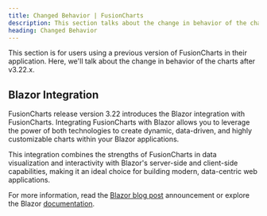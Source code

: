```yaml
---
title: Changed Behavior | FusionCharts
description: This section talks about the change in behavior of the charts with the latest released version.
heading: Changed Behavior
---
```


This section is for users using a previous version of FusionCharts in their application. Here, we'll talk about the change in behavior of the charts after v3.22.x.


## Blazor Integration

FusionCharts release version 3.22 introduces the Blazor integration with FusionCharts. Integrating FusionCharts with Blazor allows you to leverage the power of both technologies to create dynamic, data-driven, and highly customizable charts within your Blazor applications.

This integration combines the strengths of FusionCharts in data visualization and interactivity with Blazor's server-side and client-side capabilities, making it an ideal choice for building modern, data-centric web applications.

For more information, read the [Blazor blog post](https://www.fusioncharts.com/blog/fusioncharts-v3-22-elevating-data-visualization-with-blazor-integration) announcement or explore the Blazor [documentation](/getting-started/blazor/your-first-chart-using-blazor). 
